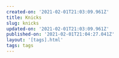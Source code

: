 ```yaml
---
created-on: '2021-02-01T21:03:09.961Z'
title: Knicks
slug: knicks
updated-on: '2021-02-01T21:03:09.961Z'
published-on: '2021-02-01T21:04:27.041Z'
layout: '[tags].html'
tags: tags
---
```



